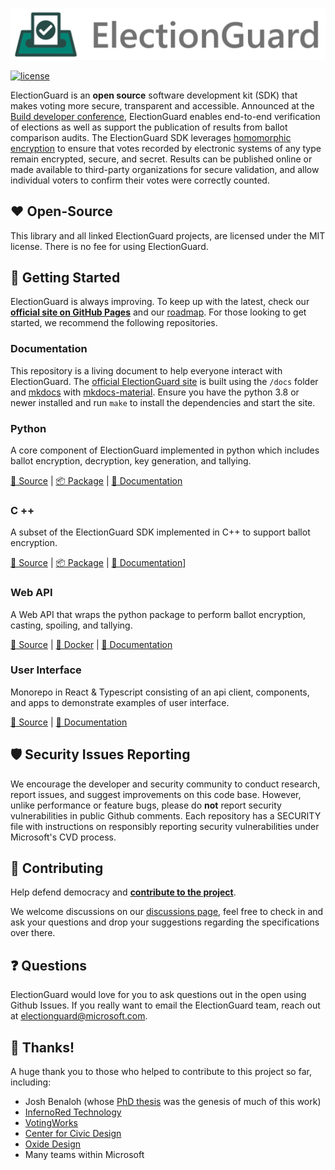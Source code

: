 [![Microsoft Defending Democracy Program: ElectionGuard][1]](http://microsoft.github.io/electionguard/)

[![license][2]](LICENSE)

ElectionGuard is an **open source** software development kit (SDK) that makes voting more secure, transparent and accessible. Announced at the [Build developer conference][3], ElectionGuard enables end-to-end verification of elections as well as support the publication of results from ballot comparison audits. The ElectionGuard SDK leverages [homomorphic encryption][4] to ensure that votes recorded by electronic systems of any type remain encrypted, secure, and secret. Results can be published online or made available to third-party organizations for secure validation, and allow individual voters to confirm their votes were correctly counted.

## ❤️ Open-Source

This library and all linked ElectionGuard projects, are licensed under the MIT license. There is no fee for using ElectionGuard.

## 🚀 Getting Started

ElectionGuard is always improving. To keep up with the latest, check our **[official site on GitHub Pages][5]** and our [roadmap][6]. For those looking to get started, we recommend the following repositories.

### Documentation

This repository is a living document to help everyone interact with ElectionGuard. The [official ElectionGuard site][5] is built using the `/docs` folder and [mkdocs][7] with [mkdocs-material][8]. Ensure you have the python 3.8 or newer installed and run `make` to install the dependencies and start the site.

### Python

A core component of ElectionGuard implemented in python which includes ballot encryption, decryption, key generation, and tallying.

[📁 Source][9] |
[📦 Package][10] |
[📝 Documentation][11]

### C ++

A subset of the ElectionGuard SDK implemented in C++ to support ballot encryption.

[📁 Source][12] |
[📦 Package][13] |
[📝 Documentation][14]]

### Web API

A Web API that wraps the python package to perform ballot encryption, casting, spoiling, and tallying.

[📁 Source][15] | 
[🐳 Docker][16] | 
[📄 Documentation][17]

### User Interface

Monorepo in React & Typescript consisting of an api client, components, and apps to demonstrate examples of user interface.

[📁 Source][18] |
[📄 Documentation][19]

## 🛡 Security Issues Reporting

We encourage the developer and security community to conduct research, report issues, and suggest improvements on this code base. However, unlike performance or feature bugs, please do **not** report security vulnerabilities in public Github comments. Each repository has a SECURITY file with instructions on responsibly reporting security vulnerabilities under Microsoft's CVD process.

## 🤝 Contributing

Help defend democracy and **[contribute to the project][]**.

[code of conduct]: CODE_OF_CONDUCT.md
[contribute to the project]: CONTRIBUTING.md

We welcome discussions on our [discussions page][20], feel free to check in and ask your questions and drop your suggestions regarding the specifications over there.

## ❓ Questions

ElectionGuard would love for you to ask questions out in the open using Github Issues. If you really want to email the ElectionGuard team, reach out at electionguard@microsoft.com.

## 🎉 Thanks!

A huge thank you to those who helped to contribute to this project so far, including:

- Josh Benaloh (whose [PhD thesis][21] was the genesis of much of this work)
- [InfernoRed Technology][22]
- [VotingWorks][23]
- [Center for Civic Design][24]
- [Oxide Design][25]
- Many teams within Microsoft

[1]: docs/images/electionguard-banner.svg "Election Guard banner SVG"
[2]: https://img.shields.io/github/license/microsoft/electionguard "Election Guard license image"
[3]: https://blogs.microsoft.com/on-the-issues/?p=63211 "Protecting democratic elections through secure, verifiable voting"
[4]: https://en.wikipedia.org/wiki/Homomorphic_encryption "Homomorphic encryption"
[5]: https://microsoft.github.io/electionguard "Official Election Guard site on Github Pages"
[6]: https://microsoft.github.io/electionguard/Roadmap "Election GUard road map"
[7]: https://www.mkdocs.org/ "MkDocs official website"
[8]: https://squidfunk.github.io/mkdocs-material/ "Material for MkDocs"
[9]: https://github.com/microsoft/electionguard-python "Election Guard Python source code"
[10]: https://pypi.org/project/electionguard/ "Election Guard Python package"
[11]: https://microsoft.github.io/electionguard-python/ "Election Guard Python documentation"
[12]: https://github.com/microsoft/electionguard-cpp/ "Election Guard C++ source code"
[13]: https://www.nuget.org/packages/ElectionGuard.Encryption/ "Election Guard C++ package"
[14]: https://github.com/microsoft/electionguard-cpp#readme "Election Guard C++ documentation"
[15]: https://github.com/microsoft/electionguard-api-python "Election Guard Web API source code"
[16]: https://hub.docker.com/r/electionguard/electionguard-web-api "Election Guard Web API Docker"
[17]: https://microsoft.github.io/electionguard-api-python/ "Election Guard Web API documentation"
[18]: https://github.com/microsoft/electionguard-ui "Election Guard UI source code"
[19]: https://github.com/microsoft/electionguard-ui#readme "Election Guard UI documentation"
[20]: https://github.com/microsoft/electionguard/discussions "Election Guard Discussions page"
[21]: https://www.microsoft.com/en-us/research/publication/verifiable-secret-ballot-elections/ "Verifiable Secret-Ballot Elections - Microsoft Research, Josh Benaloh"
[22]: https://infernored.com/ "InfernoRed"
[23]: https://voting.works/ "Voting works - Elections you can trust"
[24]: https://civicdesign.org/ "Center for civic design"
[25]: https://oxidedesign.com/ "Oxide Design"
